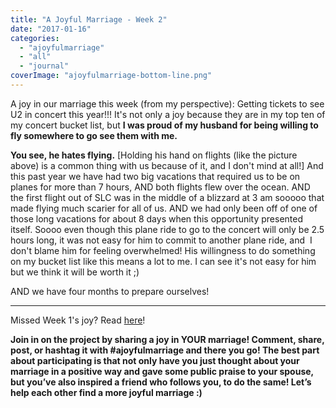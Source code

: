 ```yaml
---
title: "A Joyful Marriage - Week 2"
date: "2017-01-16"
categories: 
  - "ajoyfulmarriage"
  - "all"
  - "journal"
coverImage: "ajoyfulmarriage-bottom-line.png"
---
```


A joy in our marriage this week (from my perspective): Getting tickets to see U2 in concert this year!!! It's not only a joy because they are in my top ten of my concert bucket list, but **I was proud of my husband for being willing to fly somewhere to go see them with me.**

**You see, he hates flying.** \[Holding his hand on flights (like the picture above) is a common thing with us because of it, and I don't mind at all!\] And this past year we have had two big vacations that required us to be on planes for more than 7 hours, AND both flights flew over the ocean. AND the first flight out of SLC was in the middle of a blizzard at 3 am sooooo that made flying much scarier for all of us. AND we had only been off of one of those long vacations for about 8 days when this opportunity presented itself. Soooo even though this plane ride to go to the concert will only be 2.5 hours long, it was not easy for him to commit to another plane ride, and  I don't blame him for feeling overwhelmed! His willingness to do something on my bucket list like this means a lot to me. I can see it's not easy for him but we think it will be worth it ;)

AND we have four months to prepare ourselves!

* * *

Missed Week 1's joy? Read [here](http://freshlymarried.com/ajoyfulmarriage-week-1/)!

**Join in on the project by sharing a joy in YOUR marriage! Comment, share, post, or hashtag it with #ajoyfulmarriage and there you go! The best part about participating is that not only have you just thought about your marriage in a positive way and gave some public praise to your spouse, but you’ve also inspired a friend who follows you, to do the same! Let’s help each other find a more joyful marriage :)**
